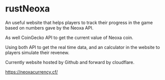# rustNeoxa

An useful website that helps players to track their progress in the game based on numbers gave by the Neoxa API. 

As well CoinGecko API to get the current value of Neoxa coin. 

Using both API to get the real time data, and an calculator in the website to players simulate their revenew. 


Currently website hosted by Github and forward by cloudflare. 

https://neoxacurrency.cf/
